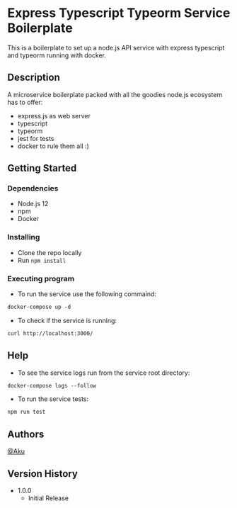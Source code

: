 # Express Typescript Typeorm Service Boilerplate

This is a boilerplate to set up a node.js API service with express typescript and typeorm running with docker.

## Description

A microservice boilerplate packed with all the goodies node.js ecosystem has to offer:
* express.js as web server
* typescript
* typeorm
* jest for tests
* docker to rule them all :)


## Getting Started

### Dependencies

* Node.js 12
* npm
* Docker

### Installing

* Clone the repo locally
* Run `npm install`

### Executing program

* To run the service use the following commaind:
```dockerfile
docker-compose up -d
```

* To check if the service is running:
```bash
curl http://localhost:3000/
```

## Help

* To see the service logs run from the service root directory:
```dockerfile
docker-compose logs --follow
```
* To run the service tests:
```javascript
npm run test
```
## Authors

[@Aku](https://twitter.com/ozam15)

## Version History

* 1.0.0
    * Initial Release

